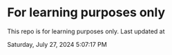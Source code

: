 # For learning purposes only
This repo is for learning purposes only.
Last updated at

Saturday, July 27, 2024 5:07:17 PM

